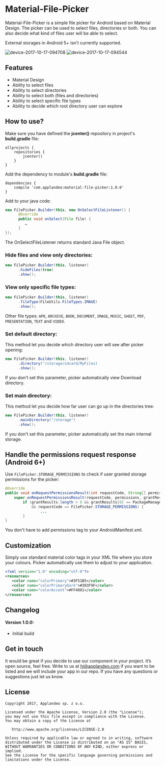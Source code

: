 # Material-File-Picker

Material-File-Picker is a simple file picker for Android based on Material Design. The picker can be used to select files, directories or both. You can also decide what kind of files user will be able to select.

External storages in Android 5+ isn’t currently supported.

![device-2017-10-17-094708](https://user-images.githubusercontent.com/2614225/31652818-bfd7ca54-b320-11e7-9adf-a057ca59cdfa.png)
![device-2017-10-17-094544](https://user-images.githubusercontent.com/2614225/31652833-ca1539b6-b320-11e7-9a44-d007b8a5caf6.png)


## Features
* Material Design
* Ability to select files
* Ability to select directories
* Ability to select both (files and directories)
* Ability to select specific file types
* Ability to decide which root directory user can explore


## How to use?
Make sure you have defined the **jcenter()** repository in project's **build.gradle** file:
```
allprojects {
    repositories {
        jcenter()
    }
}
```

Add the dependency to module's **build.gradle** file:
```
dependencies {
    compile 'com.applandeo:material-file-picker:1.0.0'
}
```

Add to your java code:
```java
new FilePicker.Builder(this, new OnSelectFileListener() {
      @Override
      public void onSelect(File file) {
         …
      }
});
```
The OnSelectFileListener returns standard Java File object.


### Hide files and view only directories:
```java
new FilePicker.Builder(this, listener)
      .hideFiles(true)
      .show();
```

### View only specific file types:
```java
new FilePicker.Builder(this, listener)
      .fileType(FileUtils.FileTypes.IMAGE)
      .show();
```

Other file types: ```APK```, ```ARCHIVE```, ```BOOK```, ```DOCUMENT```, ```IMAGE```, ```MUSIC```, ```SHEET```, ```PDF```, ```PRESENTATION```, ```TEXT``` and ```VIDEO```.

### Set default directory:
This method let you decide which directory user will see after picker opening:
```java
new FilePicker.Builder(this, listener)
      .directory("/storage/sdcard/MyFiles)
      .show();
```
If you don't set this parameter, picker automatically view Download directory.

### Set main directory:
This method let you decide how far user can go up in the directories tree:
```java
new FilePicker.Builder(this, listener)
      .mainDirectory("/storage")
      .show();
```
If you don't set this parameter, picker automatically set the main internal storage.


## Handle the permissions request response (Android 6+)
Use ```FilePicker.STORAGE_PERMISSIONS``` to check if user granted storage permissions for the picker:
```java
@Override
public void onRequestPermissionsResult(int requestCode, String[] permissions, int[] grantResults) {
    super.onRequestPermissionsResult(requestCode, permissions, grantResults);
        if (grantResults.length > 0 && grantResults[0] == PackageManager.PERMISSION_GRANTED
            && requestCode == FilePicker.STORAGE_PERMISSIONS) {
                ...
        }
}
```

You don't have to add permissions tag to your AndroidManifest.xml.


## Customization
Simply use standard material color tags in your XML file where you store your colours. Picker automatically use them to adjust to your application.

```xml
<?xml version="1.0" encoding="utf-8"?>
<resources>
   <color name="colorPrimary">#3F51B5</color>
   <color name="colorPrimaryDark">#303F9F</color>
   <color name="colorAccent">#FF4081</color>
</resources>
```


## Changelog
#### Version 1.0.0:
* Initial build


## Get in touch
It would be great if you decide to use our component in your project. It’s open source, feel free. Write to us at hi@applandeo.com if you want to be listed and we will include your app in our repo. If you have any questions or suggestions just let us know.


## License
```
Copyright 2017, Applandeo sp. z o.o.

Licensed under the Apache License, Version 2.0 (the "License");
you may not use this file except in compliance with the License.
You may obtain a copy of the License at

   http://www.apache.org/licenses/LICENSE-2.0

Unless required by applicable law or agreed to in writing, software
distributed under the License is distributed on an "AS IS" BASIS,
WITHOUT WARRANTIES OR CONDITIONS OF ANY KIND, either express or implied.
See the License for the specific language governing permissions and
limitations under the License.
```
